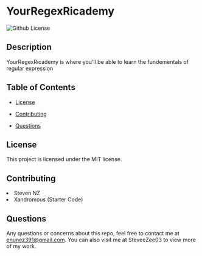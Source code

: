  # YourRegexRicademy
![Github License](https://img.shields.io/badge/license-MIT-blue.svg)

## <b>Description</b>
YourRegexRicademy is where you'll be able to learn the fundementals of regular expression
## <b>Table of Contents</b>

* [License](#license)

* [Contributing](#contributing)

* [Questions](#questions)

## <b>License</b>
This project is licensed under the MIT license.

## <b>Contributing</b>
<li>Steven NZ</li>
<li>Xandromous (Starter Code)</li>

## <b>Questions</b>
Any questions or concerns about this repo, feel free to contact me at enunez391@gmail.com.  You can also visit me at SteveeZee03  to view more of my work.

